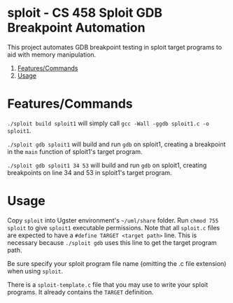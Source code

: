 sploit - CS 458 Sploit GDB Breakpoint Automation
===============

This project automates GDB breakpoint testing in sploit target programs to aid with memory manipulation.

1. [Features/Commands](#featurescommands)
1. [Usage](#usage)

# Features/Commands
`./sploit build sploit1` will simply call `gcc -Wall -ggdb sploit1.c -o sploit1`.

`./sploit gdb sploit1` will build and run `gdb` on sploit1, creating a breakpoint in the `main` function of sploit1's target program.

`./sploit gdb sploit1 34 53` will build and run `gdb` on sploit1, creating breakpoints on line 34 and 53 in sploit1's target program.

# Usage
Copy `sploit` into Ugster environment's `~/uml/share` folder. Run `chmod 755 sploit` to give `sploit1` executable permissions. Note that all `sploit.c` files are expected to have a `#define TARGET <target path>` line. This is necessary because `./sploit gdb` uses this line to get the target program path.

Be sure specify your sploit program file name (omitting the .c file extension) when using `sploit`.

There is a `sploit-template.c` file that you may use to write your sploit programs. It already contains the `TARGET` definition.
